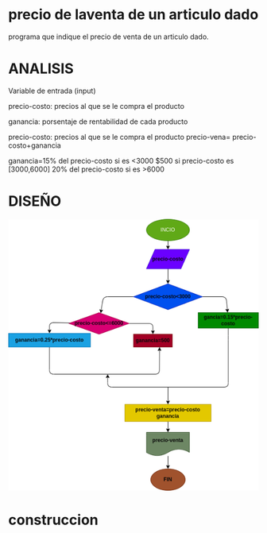 # precio de laventa de un articulo dado 
programa que indique el precio de venta de un articulo dado.

# ANALISIS

Variable de entrada (input)

precio-costo: precios al que se le compra el producto

ganancia: porsentaje de rentabilidad de cada producto

precio-costo: precios al que se le compra el producto
             precio-vena= precio-costo+ganancia

ganancia=15% del precio-costo si es <3000                                                                  $500 si precio-costo es [3000,6000]                                                                         20% del precio-costo si es >6000                                                                           

 # DISEÑO 
 
 ![Diagrama de flijo](diagrama.png "diagrama de flujo")


 # construccion 